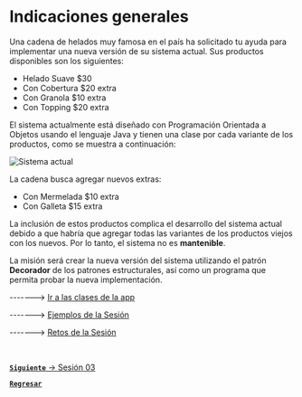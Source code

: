 # Indicaciones generales

Una cadena de helados muy famosa en el país ha solicitado tu ayuda para implementar una nueva versión de su sistema actual. Sus productos disponibles son los siguientes:

- Helado Suave $30
- Con Cobertura $20 extra
- Con Granola $10 extra
- Con Topping $20 extra

El sistema actualmente está diseñado con Programación Orientada a Objetos usando el lenguaje Java y tienen una clase por cada variante de los productos, como se muestra a continuación:

![Sistema actual](ImagenProblema.png)

La cadena busca agregar nuevos extras:

- Con Mermelada $10 extra
- Con Galleta $15 extra

La inclusión de estos productos complica el desarrollo del sistema actual debido a que habría que agregar todas las variantes de los productos viejos con los nuevos. Por lo tanto, el sistema no es **mantenible**.

La misión será crear la nueva versión del sistema utilizando el patrón **Decorador** de los patrones estructurales, así como un programa que permita probar la nueva implementación.

-------> [Ir a las clases de la app](./src/main/java)

-------> [Ejemplos de la Sesión](../Ejercicios)

-------> [Retos de la Sesión](../Retos)

<br>

[**`Siguiente`** -> Sesión 03](../../Sesion3)

[**`Regresar`**](../../../../)
